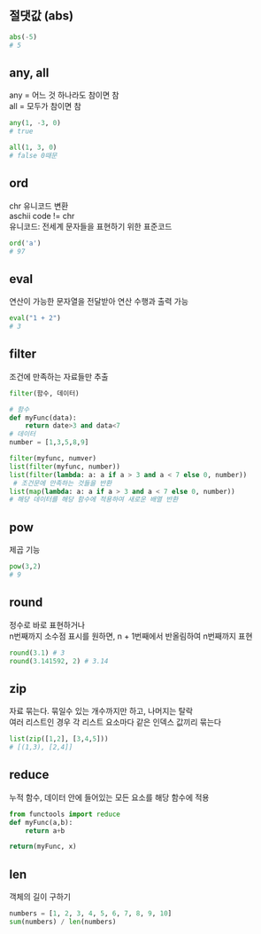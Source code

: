 ## 절댓값 (abs)
```py
abs(-5)
# 5
```
## any, all
any = 어느 것 하나라도 참이면 참\
all = 모두가 참이면 참

```py
any(1, -3, 0)
# true

all(1, 3, 0)
# false 0때문
```

## ord
chr 유니코드 변환\
aschii code != chr\
유니코드: 전세계 문자들을 표현하기 위한 표준코드
```py
ord('a')
# 97
```

## eval
연산이 가능한 문자열을 전달받아 연산 수행과 출력 가능
```py
eval("1 + 2")
# 3
```

## filter
조건에 만족하는 자료들만 추출
```py
filter(함수, 데이터)

# 함수
def myFunc(data):
    return date>3 and data<7
# 데이터
number = [1,3,5,8,9]

filter(myfunc, numver)
list(filter(myfunc, number))
list(filter(lambda: a: a if a > 3 and a < 7 else 0, number))
 # 조건문에 만족하는 것들을 반환
list(map(lambda: a: a if a > 3 and a < 7 else 0, number))
# 해당 데이터를 해당 함수에 적용하여 새로운 배열 반환
```

## pow
제곱 기능
```py
pow(3,2)
# 9
```

## round
정수로 바로 표현하거나\
n번째까지 소수점 표시를 원하면, n + 1번째에서 반올림하여 n번째까지 표현
```py
round(3.1) # 3
round(3.141592, 2) # 3.14
```

## zip
자료 묶는다. 묶일수 있는 개수까지만 하고, 나머지는 탈락\
여러 리스트인 경우 각 리스트 요소마다 같은 인덱스 값끼리 묶는다
```py
list(zip([1,2], [3,4,5]))
# [(1,3), [2,4]]
```

## reduce
누적 함수, 데이터 안에 들어있는 모든 요소를 해당 함수에 적용
```py
from functools import reduce
def myFunc(a,b):
    return a+b

return(myFunc, x)
```

## len
객체의 길이 구하기
```py
numbers = [1, 2, 3, 4, 5, 6, 7, 8, 9, 10]
sum(numbers) / len(numbers)
```